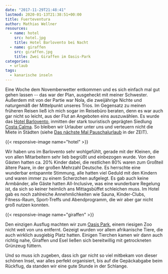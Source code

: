 ```yaml
---
date: "2017-11-29T21:48:41"
lastmod: 2020-01-13T21:38:51+00:00
title: Fuerteventura
author: Mathias Wellner
resources:
  - name: hotel
    src: hotel.jpg
    title: Hotel Barlovento bei Nacht
  - name: giraffen
    src: giraffen.jpg
    title: Zwei Giraffen im Oasis-Park
categories:
  - urlaub
tags:
  - kanarische inseln
---
```

Eine Woche dem Novemberwetter entkommen und es sich einfach mal gut gehen lassen -- das war der Plan, ausgeheckt mit meiner Schwester. Außerdem mit von der Partie war Nola, die zweijährige Nichte und naturgemäß der Mittelpunkt unseres Trios. Im Gegensatz zu meinen früheren Reisen ließ ich mich sogar im Reisebüro beraten, denn es war auch gar nicht so leicht, aus der Flut an Angeboten eins auszuwählen. Es wurde das [Hotel Barlovento](https://www.alltours.de/hotels/allsun-hotel-barlovento-fuerteventura-fue04.html), inmitten der stark touristisch geprägten Siedlung [Costa Calma](http://www.fuerteventura.com/costacalma/index.shtml). So bleiben wir Urlauber unter uns und verteuern nicht die Miete in Städten (siehe [Das nächste Mal Pauschalurlaub](http://www.zeit.de/entdecken/reisen/2017-07/tourismus-pauschalurlaub-stadt-gentrifizierung-touristifizierung) in der ZEIT). 

<!--more-->

{{< responsive-image name="hotel" >}}

Wir haben uns im Barlovento sehr wohlgefühlt, gerade mit der Kleinen, die von allen Mitarbeitern sehr lieb begrüßt und einbezogen wurde. Von den Gästen hatten ca. 20% Kinder dabei, die restlichen 80% waren zum Großteil ältere Paare, in der großen Mehrzahl Deutsche. Es herrschte eine wunderbar entspannte Stimmung, alle hatten viel Geduld mit den Kindern und waren immer zu einem Scherzchen aufgelegt. Es gab auch keine Armbänder, alle Gäste hatten All-Inclusive, was eine wunderbare Regelung ist, da sich so keiner heimlich ans Mittagsbüffet schleichen muss. Im Hotel gab es noch zahlreiche Annehmlichkeiten wie Sauna, Kinder-Clubs, Fitness-Raum, Sport-Treffs und Abendprogramm, die wir aber gar nicht groß nutzen konnten. 

{{< responsive-image name="giraffen" >}}

Den einzigen Ausflug machten wir zum [Oasis Park](http://www.fuerteventuraoasispark.com/de), einem riesigen Zoo nicht weit von uns entfernt. Gezeigt wurden vor allem afrikanische Tiere, die auch wirklich ausgiebig Platz hatten. Einigen Tierchen kamen wir dann auch richtig nahe, Giraffen und Esel ließen sich bereitwillig mit getrockneten Grünzeug füttern. 

Und so muss ich zugeben, dass ich gar nicht so viel mitbekam von dieser schönen Insel, war alles perfekt organisiert, bis auf die Gepäckabgabe beim Rückflug, da standen wir eine gute Stunde in der Schlange. 